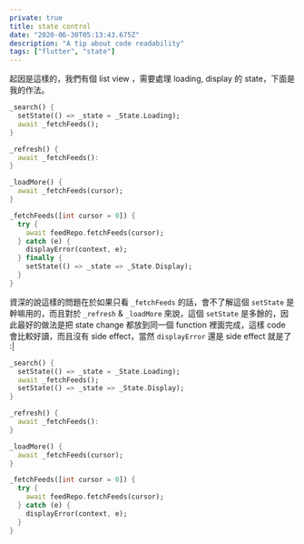 ```yaml
---
private: true
title: state control
date: "2020-06-30T05:13:43.675Z"
description: "A tip about code readability"
tags: ["flutter", "state"]
---
```


起因是這樣的，我們有個 list view ，需要處理 loading, display 的 state，下面是我的作法。

```dart
_search() {
  setState(() => _state = _State.Loading);
  await _fetchFeeds();
}

_refresh() {
  await _fetchFeeds():
}

_loadMore() {
  await _fetchFeeds(cursor);
}

_fetchFeeds([int cursor = 0]) {
  try {
    await feedRepo.fetchFeeds(cursor);
  } catch (e) {
    displayError(context, e);
  } finally {
    setState(() => _state => _State.Display);
  }
}
```

資深的說這樣的問題在於如果只看 `_fetchFeeds` 的話，會不了解這個 `setState` 是幹嘛用的，而且對於 `_refresh` & `_loadMore` 來說，這個 `setState` 是多餘的，因此最好的做法是把 state change 都放到同一個 function 裡面完成，這樣 code 會比較好讀，而且沒有 side effect，當然 `displayError` 還是 side effect 就是了 :|

```dart
_search() {
  setState(() => _state = _State.Loading);
  await _fetchFeeds();
  setState(() => _state => _State.Display);
}

_refresh() {
  await _fetchFeeds():
}

_loadMore() {
  await _fetchFeeds(cursor);
}

_fetchFeeds([int cursor = 0]) {
  try {
    await feedRepo.fetchFeeds(cursor);
  } catch (e) {
    displayError(context, e);
  }
}
```
